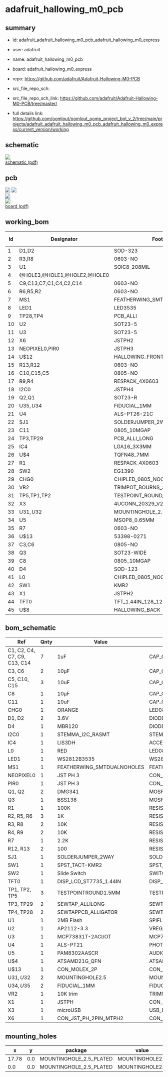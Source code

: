# adafruit_hallowing_m0_pcb
 
## summary 
* id: adafruit_adafruit_hallowing_m0_pcb_adafruit_hallowing_m0_express
* user: adafruit
* name: adafruit_hallowing_m0_pcb
* board: adafruit_hallowing_m0_express
* repo: https://github.com/adafruit/Adafruit-Hallowing-M0-PCB



* src_file_repo_sch: 
* src_file_repo_sch_link: https://github.com/adafruit/Adafruit-Hallowing-M0-PCB/tree/master/
* full details link: https://github.com/oomlout/oomlout_oomp_project_bot_v_2/tree/main/projects/adafruit_adafruit_hallowing_m0_pcb_adafruit_hallowing_m0_express/current_version/working  

## schematic  
![](working_schematic_600.png)  
[schematic (pdf)](working_schematic.pdf)  

## pcb  
![](working_3d_600.png) 
![](working_3d_front_600.png)  
![](working_3d_back_600.png)  
![](working_600.png)  
[board (pdf)](working.pdf)  

## working_bom
| Id | Designator | Footprint | Quantity | Designation | Supplier and ref |  | None | 
| --- | --- | --- | --- | --- | --- | --- | --- | 
| 1 | D1,D2 | SOD-323 | 2 | 3.6V |  |  | [''] | 
| 2 | R3,R8 | 0603-NO | 2 | 10K |  |  | [''] | 
| 3 | U1 | SOIC8_208MIL | 1 | 2MB Flash |  |  | [''] | 
| 4 | @HOLE3,@HOLE1,@HOLE2,@HOLE0 |  | 4 |  |  |  | [''] | 
| 5 | C9,C13,C7,C1,C4,C2,C14 | 0603-NO | 7 | 1uF |  |  | [''] | 
| 6 | R6,R5,R2 | 0603-NO | 3 | 1K |  |  | [''] | 
| 7 | MS1 | FEATHERWING_SMT_NOHOLES | 1 | FEATHERWING_SMTDUALNOHOLES |  |  | [''] | 
| 8 | LED1 | LED3535 | 1 | WS2812B3535 |  |  | [''] | 
| 9 | TP28,TP4 | PCB_ALLI | 2 | SEWTAPPCB_ALLIGATOR |  |  | [''] | 
| 10 | U2 | SOT23-5 | 1 | AP2112-3.3 |  |  | [''] | 
| 11 | U3 | SOT23-5 | 1 | MCP73831T-2ACI/OT |  |  | [''] | 
| 12 | X6 | JSTPH2 | 1 | CON_JST_PH_2PIN_MTPH2 |  |  | [''] | 
| 13 | NEOPIXEL0,PIR0 | JSTPH3 | 2 | JST PH 3 |  |  | [''] | 
| 14 | U$12 | HALLOWING_FRONT | 1 |  |  |  | [''] | 
| 15 | R13,R12 | 0603-NO | 2 | 100 |  |  | [''] | 
| 16 | C10,C15,C5 | 0805-NO | 3 | 10uF |  |  | [''] | 
| 17 | R9,R4 | RESPACK_4X0603 | 2 | 10K |  |  | [''] | 
| 18 | I2C0 | JSTPH4 | 1 | JST PH 4 |  |  | [''] | 
| 19 | Q2,Q1 | SOT23-R | 2 | DMG341 |  |  | [''] | 
| 20 | U$35,U$34 | FIDUCIAL_1MM | 2 | FIDUCIAL_1MM |  |  | [''] | 
| 21 | U4 | ALS-PT26-21C | 1 | ALS-PT21 |  |  | [''] | 
| 22 | SJ1 | SOLDERJUMPER_2WAY_OPEN_NOPASTE | 1 |  |  |  | [''] | 
| 23 | C11 | 0805_10MGAP | 1 | 10uF |  |  | [''] | 
| 24 | TP3,TP29 | PCB_ALLI_LONG | 2 | SEWTAP_ALLILONG |  |  | [''] | 
| 25 | IC4 | LGA16_3X3MM | 1 | LIS3DH |  |  | [''] | 
| 26 | U$4 | TQFN48_7MM | 1 | ATSAMD21G18_QFN |  |  | [''] | 
| 27 | R1 | RESPACK_4X0603 | 1 | 100K |  |  | [''] | 
| 28 | SW2 | EG1390 | 1 | Slide Switch |  |  | [''] | 
| 29 | CHG0 | CHIPLED_0805_NOOUTLINE | 1 | ORANGE |  |  | [''] | 
| 30 | VR2 | TRIMPOT_BOURNS_3303W | 1 | 10K trim |  |  | [''] | 
| 31 | TP5,TP1,TP2 | TESTPOINT_ROUND_1.5MM | 3 |  |  |  | [''] | 
| 32 | X3 | 4UCONN_20329_V2 | 1 | microUSB |  |  | [''] | 
| 33 | U$31,U$32 | MOUNTINGHOLE_2.5_PLATED | 2 | MOUNTINGHOLE2.5 |  |  | [''] | 
| 34 | U5 | MSOP8_0.65MM | 1 | PAM8302AASCR |  |  | [''] | 
| 35 | R7 | 0603-NO | 1 | 2.2K |  |  | [''] | 
| 36 | U$13 | 53398-0271 | 1 | CON_MOLEX_2P |  |  | [''] | 
| 37 | C3,C6 | 0805-NO | 2 | 10µF |  |  | [''] | 
| 38 | Q3 | SOT23-WIDE | 1 | BSS138 |  |  | [''] | 
| 39 | C8 | 0805_10MGAP | 1 | 10µF |  |  | [''] | 
| 40 | D4 | SOD-123 | 1 | MBR120 |  |  | [''] | 
| 41 | L0 | CHIPLED_0805_NOOUTLINE | 1 | RED |  |  | [''] | 
| 42 | SW1 | KMR2 | 1 | SPST_TACT-KMR2 |  |  | [''] | 
| 43 | X1 | JSTPH2 | 1 | JSTPH |  |  | [''] | 
| 44 | TFT0 | TFT_1.44IN_128_128 | 1 | DISP_LCD_ST7735_1.44IN |  |  | [''] | 
| 45 | U$8 | HALLOWING_BACK | 1 |  |  |  | [''] | 


## bom_schematic
| Ref | Qnty | Value | Cmp name | Footprint | Description | Vendor | DNP | 
| --- | --- | --- | --- | --- | --- | --- | --- | 
| C1, C2, C4, C7, C9, C13, C14 | 7 | 1uF | CAP_CERAMIC0603_NO | working:0603-NO |  |  |  | 
| C3, C6 | 2 | 10µF | CAP_CERAMIC0805-NOOUTLINE | working:0805-NO |  |  |  | 
| C5, C10, C15 | 3 | 10uF | CAP_CERAMIC0805-NOOUTLINE | working:0805-NO |  |  |  | 
| C8 | 1 | 10µF | CAP_CERAMIC0805_10MGAP | working:0805_10MGAP |  |  |  | 
| C11 | 1 | 10uF | CAP_CERAMIC0805_10MGAP | working:0805_10MGAP |  |  |  | 
| CHG0 | 1 | ORANGE | LED0805_NOOUTLINE | working:CHIPLED_0805_NOOUTLINE |  |  |  | 
| D1, D2 | 2 | 3.6V | DIODE-ZENERSOD323 | working:SOD-323 |  |  |  | 
| D4 | 1 | MBR120 | DIODE-SCHOTTKYSOD-123 | working:SOD-123 |  |  |  | 
| I2C0 | 1 | STEMMA_I2C_RASMT | STEMMA_I2C_RASMT | working:JSTPH4 |  |  |  | 
| IC4 | 1 | LIS3DH | ACCEL_LIS3DHTR | working:LGA16_3X3MM |  |  |  | 
| L0 | 1 | RED | LED0805_NOOUTLINE | working:CHIPLED_0805_NOOUTLINE |  |  |  | 
| LED1 | 1 | WS2812B3535 | WS2812B3535 | working:LED3535 |  |  |  | 
| MS1 | 1 | FEATHERWING_SMTDUALNOHOLES | FEATHERWING_SMTDUALNOHOLES | working:FEATHERWING_SMT_NOHOLES |  |  |  | 
| NEOPIXEL0 | 1 | JST PH 3 | CON_JST_PH_3PIN | working:JSTPH3 |  |  |  | 
| PIR0 | 1 | JST PH 3 | CON_JST_PH_3PIN | working:JSTPH3 |  |  |  | 
| Q1, Q2 | 2 | DMG341 | MOSFET-P | working:SOT23-R |  |  |  | 
| Q3 | 1 | BSS138 | MOSFET-NWIDE | working:SOT23-WIDE |  |  |  | 
| R1 | 1 | 100K | RESISTOR_4PACK | working:RESPACK_4X0603 |  |  |  | 
| R2, R5, R6 | 3 | 1K | RESISTOR_0603_NOOUT | working:0603-NO |  |  |  | 
| R3, R8 | 2 | 10K | RESISTOR_0603_NOOUT | working:0603-NO |  |  |  | 
| R4, R9 | 2 | 10K | RESISTOR_4PACK | working:RESPACK_4X0603 |  |  |  | 
| R7 | 1 | 2.2K | RESISTOR_0603_NOOUT | working:0603-NO |  |  |  | 
| R12, R13 | 2 | 100 | RESISTOR_0603_NOOUT | working:0603-NO |  |  |  | 
| SJ1 | 1 | SOLDERJUMPER_2WAY | SOLDERJUMPER_2WAY | working:SOLDERJUMPER_2WAY_OPEN_NOPASTE |  |  |  | 
| SW1 | 1 | SPST_TACT-KMR2 | SPST_TACT-KMR2 | working:KMR2 |  |  |  | 
| SW2 | 1 | Slide Switch | SWITCH_DPDTEG1390 | working:EG1390 |  |  |  | 
| TFT0 | 1 | DISP_LCD_ST7735_1.44IN | DISP_LCD_ST7735_1.44IN | working:TFT_1.44IN_128_128 |  |  |  | 
| TP1, TP2, TP5 | 3 | TESTPOINTROUND1.5MM | TESTPOINTROUND1.5MM | working:TESTPOINT_ROUND_1.5MM |  |  |  | 
| TP3, TP29 | 2 | SEWTAP_ALLILONG | SEWTAP_ALLILONG | working:PCB_ALLI_LONG |  |  |  | 
| TP4, TP28 | 2 | SEWTAPPCB_ALLIGATOR | SEWTAPPCB_ALLIGATOR | working:PCB_ALLI |  |  |  | 
| U1 | 1 | 2MB Flash | SPIFLASH_8PIN208MIL | working:SOIC8_208MIL |  |  |  | 
| U2 | 1 | AP2112-3.3 | VREG_SOT23-5 | working:SOT23-5 |  |  |  | 
| U3 | 1 | MCP73831T-2ACI/OT | MCP73831/2 | working:SOT23-5 |  |  |  | 
| U4 | 1 | ALS-PT21 | PHOTOTRANSISTOR_PT26-21C | working:ALS-PT26-21C |  |  |  | 
| U5 | 1 | PAM8302AASCR | AUDIOAMP_PAM8302A | working:MSOP8_0.65MM |  |  |  | 
| U$4 | 1 | ATSAMD21G_QFN | ATSAMD21G_QFN | working:TQFN48_7MM |  |  |  | 
| U$13 | 1 | CON_MOLEX_2P | CON_MOLEX_2P | working:53398-0271 |  |  |  | 
| U$31, U$32 | 2 | MOUNTINGHOLE2.5 | MOUNTINGHOLE2.5 | working:MOUNTINGHOLE_2.5_PLATED |  |  |  | 
| U$34, U$35 | 2 | FIDUCIAL_1MM | FIDUCIAL_1MM | working:FIDUCIAL_1MM |  |  |  | 
| VR2 | 1 | 10K trim | TRIMPOT3303W/X | working:TRIMPOT_BOURNS_3303W |  |  |  | 
| X1 | 1 | JSTPH | CON_JST_PH_2PIN | working:JSTPH2 |  |  |  | 
| X3 | 1 | microUSB | USB_MICRO_20329_V2 | working:4UCONN_20329_V2 |  |  |  | 
| X6 | 1 | CON_JST_PH_2PIN_MTPH2 | CON_JST_PH_2PIN_MTPH2 | working:JSTPH2 |  |  |  | 


## mounting_holes
| x | y | package | value | ref | size | 
| --- | --- | --- | --- | --- | --- | 
| 17.78 | 0.0 | MOUNTINGHOLE_2.5_PLATED | MOUNTINGHOLE2.5 | U$31 | m3 | 
| 0.0 | 0.0 | MOUNTINGHOLE_2.5_PLATED | MOUNTINGHOLE2.5 | U$32 | m3 | 


